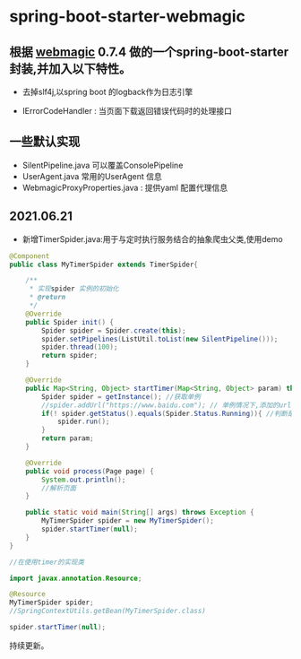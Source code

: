 # spring-boot-starter-webmagic

## 根据 [webmagic](https://github.com/code4craft/webmagic) 0.7.4 做的一个spring-boot-starter封装,并加入以下特性。

- 去掉slf4j,以spring boot 的logback作为日志引擎

- IErrorCodeHandler : 当页面下载返回错误代码时的处理接口

## 一些默认实现

- SilentPipeline.java 可以覆盖ConsolePipeline
- UserAgent.java 常用的UserAgent 信息
- WebmagicProxyProperties.java : 提供yaml 配置代理信息


## 2021.06.21
- 新增TimerSpider.java:用于与定时执行服务结合的抽象爬虫父类,使用demo

```java
@Component
public class MyTimerSpider extends TimerSpider{

    /**
     * 实现spider 实例的初始化
     * @return
     */
    @Override
    public Spider init() {
        Spider spider = Spider.create(this);
        spider.setPipelines(ListUtil.toList(new SilentPipeline()));
        spider.thread(100);
        return spider;
    }

    @Override
    public Map<String, Object> startTimer(Map<String, Object> param) throws Exception {
        Spider spider = getInstance(); //获取单例
        //spider.addUrl("https://www.baidu.com"); // 单例情况下,添加的url会排重，爬取过的url不会再爬取,如需反复爬取,重实现Schedule 或url后添加时间戳
        if(! spider.getStatus().equals(Spider.Status.Running)){ //判断是否running状态
            spider.run();
        }
        return param;
    }

    @Override
    public void process(Page page) {
        System.out.println();
        //解析页面
    }

    public static void main(String[] args) throws Exception {
        MyTimerSpider spider = new MyTimerSpider();
        spider.startTimer(null);
    }
}
```

```java
//在使用timer的实现类

import javax.annotation.Resource;

@Resource
MyTimerSpider spider;
//SpringContextUtils.getBean(MyTimerSpider.class)

spider.startTimer(null);

```


持续更新。


